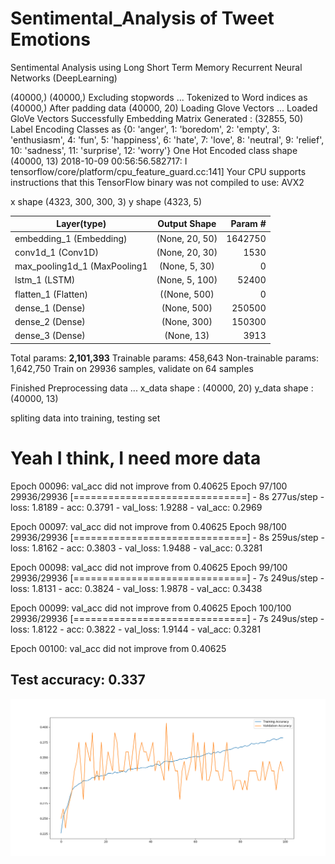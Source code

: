 # Sentimental_Analysis of Tweet Emotions
Sentimental Analysis using Long Short Term Memory Recurrent Neural Networks (DeepLearning)

(40000,)
(40000,)
Excluding stopwords ...
Tokenized to Word indices as
(40000,)
After padding data
(40000, 20)
Loading Glove Vectors ...
Loaded GloVe Vectors Successfully
Embedding Matrix Generated :  (32855, 50)
Label Encoding Classes as
{0: 'anger', 1: 'boredom', 2: 'empty', 3: 'enthusiasm', 4: 'fun', 5: 'happiness', 6: 'hate', 7: 'love', 8: 'neutral', 9: 'relief', 10: 'sadness', 11: 'surprise', 12: 'worry'}
One Hot Encoded class shape
(40000, 13)
2018-10-09 00:56:56.582717: I tensorflow/core/platform/cpu_feature_guard.cc:141] Your CPU supports instructions that this TensorFlow binary was not compiled to use: AVX2


x shape (4323, 300, 300, 3)
y shape (4323, 5)


| Layer(type)       	        | Output Shape           |  Param #  |
| ------------- 		          |:-------------:	       | -----:    |
| embedding_1 (Embedding)    	|  (None, 20, 50)        |   1642750 |
| conv1d_1 (Conv1D)           |  (None, 20, 30)        |   1530    |
| max_pooling1d_1 (MaxPooling1|  (None, 5, 30)         |   0       |
| lstm_1 (LSTM)               |  (None, 5, 100)        |   52400   |
| flatten_1 (Flatten)         |  ((None, 500)          |   0       |
| dense_1 (Dense)             |   (None, 500)          |   250500  |
| dense_2 (Dense)             |   (None, 300)          |   150300  |
| dense_3 (Dense)             |   (None, 13)           |   3913    |



Total params: <b>2,101,393</b>
Trainable params: 458,643
Non-trainable params: 1,642,750
Train on 29936 samples, validate on 64 samples

Finished Preprocessing data ...
x_data shape :  (40000, 20)
y_data shape :  (40000, 13)

spliting data into training, testing set


<h1>Yeah I think, I need more data</h1>



Epoch 00096: val_acc did not improve from 0.40625
Epoch 97/100
29936/29936 [==============================] - 8s 277us/step - loss: 1.8189 - acc: 0.3791 - val_loss: 1.9288 - val_acc: 0.2969

Epoch 00097: val_acc did not improve from 0.40625
Epoch 98/100
29936/29936 [==============================] - 8s 259us/step - loss: 1.8162 - acc: 0.3803 - val_loss: 1.9488 - val_acc: 0.3281

Epoch 00098: val_acc did not improve from 0.40625
Epoch 99/100
29936/29936 [==============================] - 7s 249us/step - loss: 1.8131 - acc: 0.3824 - val_loss: 1.9878 - val_acc: 0.3438

Epoch 00099: val_acc did not improve from 0.40625
Epoch 100/100
29936/29936 [==============================] - 7s 249us/step - loss: 1.8122 - acc: 0.3822 - val_loss: 1.9144 - val_acc: 0.3281

Epoch 00100: val_acc did not improve from 0.40625
<br/>
<h2>Test accuracy: 0.337</h2>


![alt text](Figure_1.png)
